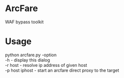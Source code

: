 # ArcFare
WAF bypass toolkit

# Usage
python arcfare.py -option<br>
  -h		              - display this dialog<br>
  -r host		          - resolve ip address of given host<br>
  -p host iphost		  - start an arcfare direct proxy to the target<br>
